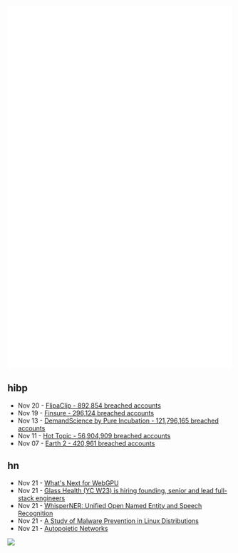 ![Metrics](https://raw.githubusercontent.com/phixion/phixion/master/metrics.svg)

## hibp

<!--
for https://github.com/phixion/phixion/blob/main/.github/workflows/feeds.yml
-->
<!--START_SECTION:haveibeenpwnd-->
- Nov 20 - [FlipaClip - 892,854 breached accounts](https://haveibeenpwned.com/PwnedWebsites#FlipaClip)
- Nov 19 - [Finsure - 296,124 breached accounts](https://haveibeenpwned.com/PwnedWebsites#Finsure)
- Nov 13 - [DemandScience by Pure Incubation - 121,796,165 breached accounts](https://haveibeenpwned.com/PwnedWebsites#DemandScience)
- Nov 11 - [Hot Topic - 56,904,909 breached accounts](https://haveibeenpwned.com/PwnedWebsites#HotTopic)
- Nov 07 - [Earth 2 - 420,961 breached accounts](https://haveibeenpwned.com/PwnedWebsites#Earth2)
<!--END_SECTION:haveibeenpwnd-->

## hn

<!--
for https://github.com/phixion/phixion/blob/main/.github/workflows/feeds.yml
-->
<!--START_SECTION:hn-->
- Nov 21 - [What's Next for WebGPU](https://developer.chrome.com/blog/next-for-webgpu)
- Nov 21 - [Glass Health (YC W23) is hiring founding, senior and lead full-stack engineers](https://jobs.lever.co/glass-health-inc?team=Product%20%26%20Engineering)
- Nov 21 - [WhisperNER: Unified Open Named Entity and Speech Recognition](https://arxiv.org/abs/2409.08107)
- Nov 21 - [A Study of Malware Prevention in Linux Distributions](https://arxiv.org/abs/2411.11017)
- Nov 21 - [Autopoietic Networks](https://gbragafibra.github.io/2024/10/08/autopoietic_nets.html)
<!--END_SECTION:hn-->

<!--
for https://yhype.me
-->
![](https://hit.yhype.me/github/profile?user_id=13013670)
